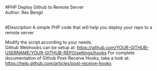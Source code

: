 #PHP Deploy Github to Remote Server<br>
Author: Rex Bengil<br><br>

#Description
A simple PHP code that will help you deploy your repo to a remote server

Modify the script according to your needs.<br>
Github Webhooks can be setup at: https://github.com/YOUR-GITHUB-USERNAME/YOUR-GITHUB-REPO/settings/hooks
For complete documentation of Github Post-Receive Hooks, take a look at:<br>
https://help.github.com/articles/post-receive-hooks
